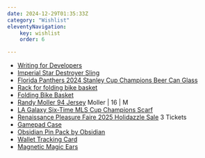 ```yaml
---
date: 2024-12-29T01:35:33Z
category: "Wishlist"
eleventyNavigation:
    key: wishlist
    order: 6

---
```


* [Writing for Developers](https://www.manning.com/books/writing-for-developers?utm_source=stimac&utm_medium=affiliate&utm_campaign=book_dunlop_writing_5_16_24&a_aid=stimac&a_bid=33a8dae6) 
* [Imperial Star Destroyer Sling](https://heroesvillains.com/collections/crossbody-bags-and-slings/products/star-wars-imperial-star-destroyer-sling) 
* [Florida Panthers 2024 Stanley Cup Champions Beer Can Glass](https://flateamshop.com/florida-panthers-2024-stanley-cup-champions-beer-can-glass/) 
* [Rack for folding bike basket](https://www.amazon.com/gp/product/B0858J7MPW/ref=ox_sc_saved_image_3?smid=A37STSWX3HMAIT&psc=1) 
* [Folding Bike Basket](https://www.amazon.com/gp/product/B0033VNCTE/ref=ox_sc_saved_image_2?smid=ATVPDKIKX0DER&psc=1) 
* [Randy Moller 94 Jersey](https://jerseyclub.shop/95-96-authentic-florida-panthers-custom-blue-line-red-00-jersey/) Moller | 16 | M
* [LA Galaxy Six-Time MLS Cup Champions Scarf](https://www.fanatics.com/mls/la-galaxy/la-galaxy-six-time-mls-cup-champions-scarf/o-2455+t-92569160+p-3577244065655+z-9-1918930850?_ref=p-TLP:m-GRID:i-r24c0:po-72) 
* [Renaissance Pleasure Faire 2025 Holidazzle Sale](https://www.showclix.com/tickets/renaissance-pleasure-faire-2025-holidazzle-sale-cjzys1r) 3 Tickets
* [Gamepad Case](https://www.amazon.com/Anleo-Travel-8Bitdo-Bluetooth-Gamepad/dp/B0C857X7TD/ref=sr_1_2?crid=1WKBF1HEJK2UD&dib=eyJ2IjoiMSJ9.P8eFKA-my4GAEAGq-tnQKOiQq4gYW5irzfdk1JRnR3tDz2hD6s2wwTeC6NXdJAiD.ehqTwLjN6dysB_1LQqvQDEM_WKmEzBNrwgWZVmq_SR8&dib_tag=se&keywords=ibdo%2Bsn30%2Bcase&qid=1733812997&s=videogames&sprefix=ibdo%2Bsn30%2Bcase%2Cvideogames%2C177&sr=1-2&th=1) 
* [Obsidian Pin Pack by Obsidian](https://cottonbureau.com/p/5XVC7Z/pin/obsidian-pin-pack#/18498167/enamel-enamel-0.75%22) 
* [Wallet Tracking Card](https://ziketech.com/products/smart-tracking-card?variant=43692863258785) 
* [Magnetic Magic Ears](https://parkears.com/products/magnetic-mouse-ears) 